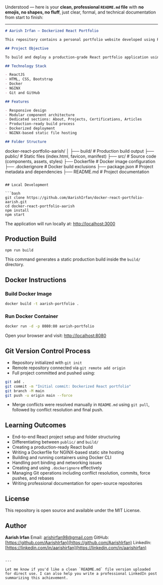 Understood — here is your **clean, professional `README.md` file** with **no emojis, no shapes, no fluff**, just clear, formal, and technical documentation from start to finish:

---

```markdown
# Aarish Irfan – Dockerized React Portfolio

This repository contains a personal portfolio website developed using ReactJS, containerized with Docker, and served using NGINX. It is intended to showcase skills, projects, certifications, and experience in a structured and responsive user interface.

## Project Objective

To build and deploy a production-grade React portfolio application using Docker and NGINX, following modern software engineering and deployment practices.

## Technology Stack

- ReactJS
- HTML, CSS, Bootstrap
- Docker
- NGINX
- Git and GitHub

## Features

- Responsive design
- Modular component architecture
- Dedicated sections: About, Projects, Certifications, Articles
- Production-ready build process
- Dockerized deployment
- NGINX-based static file hosting

## Folder Structure

```

docker-react-portfolio-aarish/
│
├── build/                   # Production build output
├── public/                  # Static files (index.html, favicon, manifest)
├── src/                     # Source code (components, assets, styles)
├── Dockerfile               # Docker image configuration
├── .dockerignore            # Docker build exclusions
├── package.json             # Project metadata and dependencies
├── README.md                # Project documentation

````

## Local Development

```bash
git clone https://github.com/AarishIrfan/docker-react-portfolio-aarish.git
cd docker-react-portfolio-aarish
npm install
npm start
````

The application will run locally at: [http://localhost:3000](http://localhost:3000)

## Production Build

```bash
npm run build
```

This command generates a static production build inside the `build/` directory.

## Docker Instructions

### Build Docker Image

```bash
docker build -t aarish-portfolio .
```

### Run Docker Container

```bash
docker run -d -p 8080:80 aarish-portfolio
```

Open your browser and visit: [http://localhost:8080](http://localhost:8080)

## Git Version Control Process

* Repository initialized with `git init`
* Remote repository connected via `git remote add origin`
* Full project committed and pushed using:

```bash
git add .
git commit -m "Initial commit: Dockerized React portfolio"
git branch -M main
git push -u origin main --force
```

* Merge conflicts were resolved manually in `README.md` using `git pull`, followed by conflict resolution and final push.

## Learning Outcomes

* End-to-end React project setup and folder structuring
* Differentiating between `public/` and `build/`
* Creating a production-ready React build
* Writing a Dockerfile for NGINX-based static site hosting
* Building and running containers using Docker CLI
* Handling port binding and networking issues
* Creating and using `.dockerignore` effectively
* Managing Git operations including conflict resolution, commits, force pushes, and rebases
* Writing professional documentation for open-source repositories

## License

This repository is open source and available under the MIT License.

## Author

**Aarish Irfan**
Email: [arishirfan98@gmail.com](mailto:arishirfan98@gmail.com)
GitHub: [https://github.com/AarishIrfan](https://github.com/AarishIrfan)
LinkedIn: [https://linkedin.com/in/aarishirfan](https://linkedin.com/in/aarishirfan)

```

---

Let me know if you'd like a clean `README.md` file version uploaded for direct use. I can also help you write a professional LinkedIn post summarizing this achievement.
```

